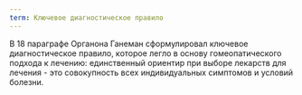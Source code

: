 ```yaml
---
term: Ключевое диагностическое правило
---
```


В 18 параграфе Органона Ганеман сформулировал ключевое диагностическое правило, которое легло в основу гомеопатического подхода к лечению:
единственный ориентир при выборе лекарств для лечения - это совокупность всех индивидуальных симптомов и условий болезни.
